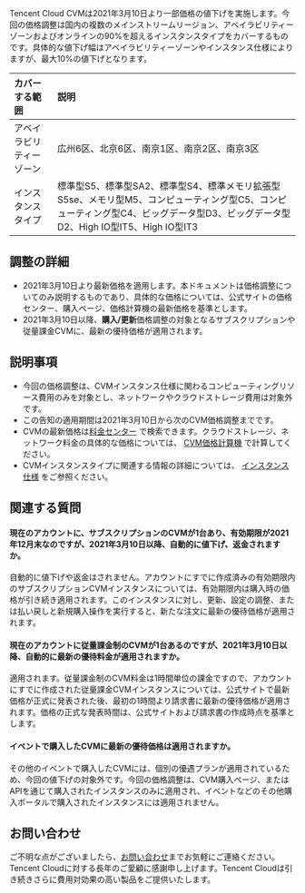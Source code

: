 Tencent Cloud CVMは2021年3月10日より一部価格の値下げを実施します。今回の価格調整は国内の複数のメインストリームリージョン、アベイラビリティーゾーンおよびオンラインの90%を超えるインスタンスタイプをカバーするものです。具体的な値下げ幅はアベイラビリティーゾーンやインスタンス仕様によりますが、最大10%の値下げとなります。

| カバーする範囲 | 説明    |
| :--------------- | :------ |
| アベイラビリティーゾーン| 広州6区、北京6区、南京1区、南京2区、南京3区 |
| インスタンスタイプ| 標準型S5、標準型SA2、標準型S4、標準メモリ拡張型 S5se、メモリ型M5、コンピューティング型C5、コンピューティング型C4、ビッグデータ型D3、ビッグデータ型D2、High IO型IT5、High IO型IT3 |

## 調整の詳細
- 2021年3月10日より最新価格を適用します。本ドキュメントは価格調整についてのみ説明するものであり、具体的な価格については、公式サイトの価格センター、購入ページ、価格計算機の最新価格を基準とします。
- 2021年3月10日以降、**購入/更新**価格調整の対象となるサブスクリプションや従量課金CVMに、最新の優待価格が適用されます。


## 説明事項
- 今回の価格調整は、CVMインスタンス仕様に関わるコンピューティングリソース費用のみを対象とし、ネットワークやクラウドストレージ費用は対象外です。
- この告知の適用期間は2021年3月10日から次のCVM価格調整までです。
- CVMの最新価格は[料金センター](https://buy.cloud.tencent.com/price/cvm) で検索できます。クラウドストレージ、ネットワーク料金の具体的な価格については、 [CVM価格計算機](https://buy.cloud.tencent.com/calculator/cvm) で計算してください。
- CVMインスタンスタイプに関連する情報の詳細については、 [インスタンス仕様](https://intl.cloud.tencent.com/document/product/213/11518) をご参照ください。


## 関連する質問
#### 現在のアカウントに、サブスクリプションのCVMが1台あり、有効期限が2021年12月末なのですが、2021年3月10日以降、自動的に値下げ、返金されますか。
自動的に値下げや返金はされません。アカウントにすでに作成済みの有効期限内のサブスクリプションCVMインスタンスについては、有効期限内は購入時の価格が引き続き適用されます。このインスタンスに対し、更新、設定の調整、または払い戻しと新規購入操作を実行すると、新たな注文に最新の優待価格が適用されます。

#### 現在のアカウントに従量課金制のCVMが1台あるのですが、2021年3月10日以降、自動的に最新の優待料金が適用されますか。
適用されます。従量課金制のCVM料金は1時間単位の課金ですので、アカウントにすでに作成された従量課金CVMインスタンスについては、公式サイトで最新価格が正式に発表された後、最初の1時間より請求書に最新の優待価格が適用されます。価格の正式な発表時間は、公式サイトおよび請求書の作成時点を基準とします。

#### イベントで購入したCVMに最新の優待価格は適用されますか。
その他のイベントで購入したCVMには、個別の優遇プランが適用されているため、今回の値下げの対象外です。今回の価格調整は、CVM購入ページ、またはAPIを通じて購入されたインスタンスのみに適用され、イベントなどのその他購入ポータルで購入されたインスタンスには適用されません。 

## お問い合わせ
ご不明な点がございましたら、[お問い合わせ](https://intl.cloud.tencent.com/contact-sales)までお気軽にご連絡ください。 Tencent Cloudに対する長年のご愛顧に感謝申し上げます。Tencent Cloudは引き続きさらに費用対効果の高い製品をご提供いたします。
